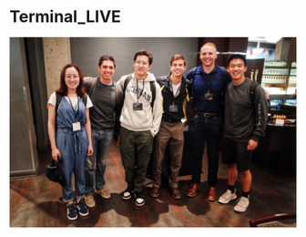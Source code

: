 # Terminal_LIVE
![image](https://github.com/mackenzz/Terminal_LIVE/blob/main/Image/WechatIMG28.jpeg)
